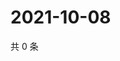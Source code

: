 # 2021-10-08

共 0 条

<!-- BEGIN WEIBO -->
<!-- 最后更新时间 Fri Oct 08 2021 00:21:49 GMT+0800 (China Standard Time) -->

<!-- END WEIBO -->
